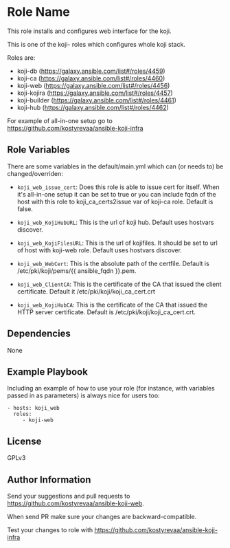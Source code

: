 Role Name
=========

 This role installs and configures web interface for the koji.

 This is one of the koji- roles which configures whole koji stack.

Roles are:

 * koji-db (https://galaxy.ansible.com/list#/roles/4459)
 * koji-ca (https://galaxy.ansible.com/list#/roles/4460)
 * koji-web (https://galaxy.ansible.com/list#/roles/4456)
 * koji-kojira (https://galaxy.ansible.com/list#/roles/4457)
 * koji-builder (https://galaxy.ansible.com/list#/roles/4461)
 * koji-hub (https://galaxy.ansible.com/list#/roles/4462)

For example of all-in-one setup go to https://github.com/kostyrevaa/ansible-koji-infra


Role Variables
--------------

There are some variables in the default/main.yml which can (or needs to) be changed/overriden:

* `koji_web_issue_cert`: Does this role is able to issue cert for itself. When it's all-in-one setup it can be set to true or you can include fqdn of the host with this role to koji_ca_certs2issue var of koji-ca role. Default is false.

* `koji_web_KojiHubURL`: This is the url of koji hub. Default uses hostvars discover.

* `koji_web_KojiFilesURL`: This is the url of kojifiles. It should be set to url of host with koji-web role. Default uses hostvars discover.

* `koji_web_WebCert`: This is the absolute path of the certfile. Default is /etc/pki/koji/pems/{{ ansible_fqdn }}.pem.

* `koji_web_ClientCA`: This is the certificate of the CA that issued the client certificate. Default it /etc/pki/koji/koji_ca_cert.crt

* `koji_web_KojiHubCA`: This is the certificate of the CA that issued the HTTP server certificate. Default is /etc/pki/koji/koji_ca_cert.crt.


Dependencies
------------

None

Example Playbook
----------------

Including an example of how to use your role (for instance, with variables passed in as parameters) is always nice for users too:

    - hosts: koji_web
      roles:
         - koji-web

License
-------

GPLv3

Author Information
------------------

 Send your suggestions and pull requests to https://github.com/kostyrevaa/ansible-koji-web.

 When send PR make sure your changes are backward-compatible.

 Test your changes to role with https://github.com/kostyrevaa/ansible-koji-infra
